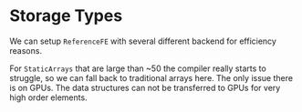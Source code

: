 # Storage Types
We can setup ```ReferenceFE``` with several different backend for efficiency reasons.

For ```StaticArrays``` that are large than ~50 the compiler really starts to struggle,
so we can fall back to traditional arrays here. The only issue there is on GPUs. 
The data structures can not be transferred to GPUs for very high order elements.
